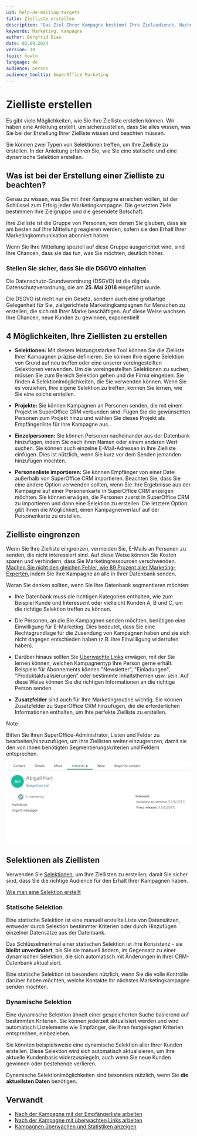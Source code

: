 ```yaml
---
uid: help-de-mailing-targets
title: Zielliste erstellen
description: "Das Ziel Ihrer Kampagne bestimmt Ihre Zielaudience. Nachdem Sie wissen, was Sie mit Ihrer Kampagne erreichen wollen, müssen Sie eine spezifische Zielliste erstellen."
keywords: Marketing, Kampagne
author: Bergfrid Dias
date: 02.09.2024
version: 10
topic: howto
language: de
audience: person
audience_tooltip: SuperOffice Marketing
---
```


# Zielliste erstellen

Es gibt viele Möglichkeiten, wie Sie Ihre Zielliste erstellen können. Wir haben eine Anleitung erstellt, um sicherzustellen, dass Sie alles wissen, was Sie bei der Erstellung Ihrer Zielliste wissen und beachten müssen.

Sie können zwei Typen von Selektionen treffen, um Ihre Zielliste zu erstellen. In der Anleitung erfahren Sie, wie Sie eine statische und eine dynamische Selektion erstellen.

## Was ist bei der Erstellung einer Zielliste zu beachten?

Genau zu wissen, was Sie mit Ihrer Kampagne erreichen wollen, ist der Schlüssel zum Erfolg jeder Marketingkampagne. Die gesetzten Ziele bestimmen Ihre Zielgruppe und die gesendete Botschaft.

Ihre Zielliste ist die Gruppe von Personen, von denen Sie glauben, dass sie am besten auf Ihre Mitteilung reagieren werden, sofern sie den Erhalt Ihrer Marketingkommunikation abonniert haben.

Wenn Sie Ihre Mitteilung speziell auf diese Gruppe ausgerichtet wird, sind Ihre Chancen, dass sie das tun, was Sie möchten, deutlich höher.

### Stellen Sie sicher, dass Sie die DSGVO einhalten

Die Datenschutz-Grundverordnung (DSGVO) ist die digitale Datenschutzverordnung, die am **25. Mai 2018** eingeführt wurde.

Die DSGVO ist nicht nur ein Gesetz, sondern auch eine großartige Gelegenheit für Sie, zielgerichtete Marketingkampagnen für Menschen zu erstellen, die sich mit Ihrer Marke beschäftigen. Auf diese Weise wachsen Ihre Chancen, neue Kunden zu gewinnen, exponentiell!

## 4 Möglichkeiten, Ihre Ziellisten zu erstellen

* **Selektionen:** Mit diesem leistungsstarken Tool können Sie die Zielliste Ihrer Kampagnen präzise definieren. Sie können Ihre eigene Selektion von Grund auf neu treffen oder eine unserer voreingestellten Selektionen verwenden. Um die voreingestellten Selektionen zu suchen, müssen Sie zum Bereich Selektion gehen und die Firma eingeben. Sie finden 4 Selektionlmöglichkeiten, die Sie verwenden können. Wenn Sie es vorziehen, Ihre eigene Selektion zu treffen, können Sie lernen, wie Sie eine solche erstellen.

* **Projekte:** Sie können Kampagnen an Personen senden, die mit einem Projekt in SuperOffice CRM verbunden sind. Fügen Sie die gewünschten Personen zum Projekt hinzu und wählen Sie dieses Projekt als Empfängerliste für Ihre Kampagne aus.

* **Einzelpersonen:** Sie können Personen nacheinander aus der Datenbank hinzufügen, indem Sie nach ihren Namen oder einem anderen Wert suchen. Sie können auch einzelne E-Mail-Adressen in Ihre Zielliste einfügen. Dies ist nützlich, wenn Sie kurz vor dem Senden jemanden hinzufügen möchten.

* **Personenliste importieren:** Sie können Empfänger von einer Datei außerhalb von SuperOffice CRM importieren. Beachten Sie, dass Sie eine andere Option verwenden sollten, wenn Sie Ihre Ergebnisse aus der Kampagne auf einer Personenkarte in SuperOffice CRM anzeigen möchten. Sie können erwägen, die Personen zuerst in SuperOffice CRM zu importieren und dann eine Selektion zu erstellen. Die letztere Option gibt Ihnen die Möglichkeit, einen Kampagnenverlauf auf der Personenkarte zu erstellen.

## Zielliste eingrenzen

Wenn Sie Ihre Zielliste eingrenzen, vermeiden Sie, E-Mails an Personen zu senden, die nicht interessiert sind. Auf diese Weise können Sie Kosten sparen und verhindern, dass Sie Marketingressourcen verschwenden. [Machen Sie nicht den gleichen Fehler, wie 89 Prozent aller Marketing-Experten][1], indem Sie Ihre Kampagne an alle in Ihrer Datenbank senden.

Woran Sie denken sollten, wenn Sie Ihre Datenbank segmentieren möchten:

* Ihre Datenbank muss die richtigen Kategorien enthalten, wie zum Beispiel Kunde und Interessent oder vielleicht Kunden A, B und C, um die richtige Selektion treffen zu können.

* Die Personen, an die Sie Kampagnen senden möchten, benötigen eine Einwilligung für E-Marketing. Dies bedeutet, dass Sie eine Rechtsgrundlage für die Zusendung von Kampagnen haben und sie sich nicht dagegen entschieden haben (z.B. ihre Einwilligung widerrufen haben).

* Darüber hinaus sollten Sie [Überwachte Links][5] erwägen, mit der Sie lernen können, welchen Kampagnentyp Ihre Person gerne erhält. Beispiele für Abonnements können "Newsletter", "Einladungen", "Produktaktualisierungen" oder bestimmte Inhaltsthemen usw. sein. Auf diese Weise können Sie die richtigen Informationen an die richtige Person senden.

* **Zusatzfelder** sind auch für Ihre Marketingroutine wichtig. Sie können Zusatzfelder zu SuperOffice CRM hinzufügen, die die erforderlichen Informationen enthalten, um Ihre perfekte Zielliste zu erstellen.

> [!NOTE]
> Bitten Sie Ihren SuperOffice-Administrator, Listen und Felder zu bearbeiten/hinzuzufügen, um Ihre Ziellisten weiter einzugrenzen, damit sie den von Ihnen benötigten Segmentierungskriterien und Feldern entsprechen.

![Überprüfen Sie die Interessen einer Person in der Registerkarte Interessen auf der Personenkarte -screenshot][img1]

## <a id ="selections"></a>Selektionen als Ziellisten

Verwenden Sie [Selektionen][3], um Ihre Ziellisten zu erstellen, damit Sie sicher sind, dass Sie die richtige Audience für den Erhalt Ihrer Kampagnen haben.

[Wie man eine Selektion erstellt][2]

### Statische Selektion

Eine statische Selektion ist eine manuell erstellte Liste von Datensätzen, entweder durch Selektion bestimmter Kriterien oder durch Hinzufügen einzelner Datensätze aus der Datenbank.

Das Schlüsselmerkmal einer statischen Selektion ist ihre Konsistenz - sie **bleibt unverändert**, bis Sie sie manuell ändern, im Gegensatz zu einer dynamischen Selektion, die sich automatisch mit Änderungen in Ihrer CRM-Datenbank aktualisiert.

Eine statische Selektion ist besonders nützlich, wenn Sie die volle Kontrolle darüber haben möchten, welche Kontakte Ihr nächstes Marketingkampagne senden möchten.

### Dynamische Selektion

Eine dynamische Selektion ähnelt einer gespeicherten Suche basierend auf bestimmten Kriterien. Sie können jederzeit aktualisiert werden und wird automatisch Listelemente wie Empfänger, die Ihren festgelegten Kriterien entsprechen, einbeziehen.

Sie könnten beispielsweise eine dynamische Selektion aller Ihrer Kunden erstellen. Diese Selektion wird sich automatisch aktualisieren, um Ihre aktuelle Kundenbasis widerzuspiegeln, auch wenn Sie neue Kunden gewinnen oder bestehende verlieren.

Dynamische Selektionlmöglichkeiten sind besonders nützlich, wenn Sie **die aktuellsten Daten** benötigen.

## Verwandt

* [Nach der Kampagne mit der Empfängerliste arbeiten][8]
* [Nach der Kampagne mit überwachten Links arbeiten][9]
* [Kampagnen überwachen und Statistiken anzeigen][7]

<!-- Referenced links -->
[1]: https://www.superoffice.com/blog/email-marketing-segmentation-mistake/
[2]: ../../../search-options/selection/learn/create.md
[3]: ../../../search-options/selection/learn/index.md
[7]: ../../mailing/learn/view-statistics.md
[5]: ../../tracked-links/learn/index.md
[9]: ../../tracked-links/learn/explore-clicks.md
[8]: look-at-recipient-list.md

<!-- Referenced images -->
[img1]: ../../../../media/loc/en/marketing/abigails-contact-card-interests.png
